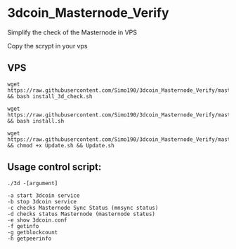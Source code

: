 # 3dcoin_Masternode_Verify
Simplify the check of the Masternode in VPS

Copy the scrypt in your vps




## VPS

```
wget https://raw.githubusercontent.com/Simo190/3dcoin_Masternode_Verify/master/install_3d_check.sh && bash install_3d_check.sh

wget https://raw.githubusercontent.com/Simo190/3dcoin_Masternode_Verify/master/install.sh && bash install.sh

wget https://raw.githubusercontent.com/Simo190/3dcoin_Masternode_Verify/master/Update.sh && chmod +x Update.sh && Update.sh
```



## Usage control script:

```
./3d -[argument]

-a start 3dcoin service
-b stop 3dcoin service
-c checks Masternode Sync Status (mnsync status)
-d checks status Masternode (masternode status)
-e show 3dcoin.conf
-f getinfo
-g getblockcount
-h getpeerinfo
